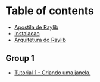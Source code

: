 # Table of contents

* [Apostila de Raylib](README.md)
* [Instalacao](instalacao.md)
* [Arquitetura do Raylib](arquitetura-do-raylib.md)

## Group 1

* [Tutorial 1 - Criando uma janela.](group-1/tutorial-1-criando-uma-janela..md)
